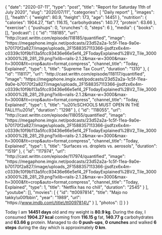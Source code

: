 {
    "date": "2020-07-11",
    "type": "post",
    "title": "Report for Saturday 11th of July 2020",
    "slug": "2020\/07\/11",
    "categories": [
        "Daily report"
    ],
    "images": [],
    "health": {
        "weight": 80.9,
        "height": 173,
        "age": 14451
    },
    "nutrition": {
        "calories": 1904.27,
        "fat": 116.15,
        "carbohydrates": 140.77,
        "protein": 63.66
    },
    "exercise": {
        "pushups": 0,
        "crunches": 0,
        "steps": 6
    },
    "media": {
        "books": [],
        "podcast": [
            {
                "id": "118185",
                "url": "http:\/\/cast.writtn.com\/episode\/118185\/quantified",
                "image": "https:\/\/megaphone.imgix.net\/podcasts\/23d52a2a-1c5f-11ea-9a0e-b70170f2a827\/image\/uploads_2F1588357113366-jjsdfzx6x4m-c0339c10f9b113a5fcc93436e66e5ef4_2FTodayExplained%2BV2_Tile_3000x3000%2B_281_29.png?ixlib=rails-2.1.2&max-w=3000&max-h=3000&fit=crop&auto=format,compress",
                "channel_title": "Today, Explained",
                "type": 1,
                "title": "Supreme Tax Court",
                "duration": "1310"
            },
            {
                "id": "118117",
                "url": "http:\/\/cast.writtn.com\/episode\/118117\/quantified",
                "image": "https:\/\/megaphone.imgix.net\/podcasts\/23d52a2a-1c5f-11ea-9a0e-b70170f2a827\/image\/uploads_2F1588357113366-jjsdfzx6x4m-c0339c10f9b113a5fcc93436e66e5ef4_2FTodayExplained%2BV2_Tile_3000x3000%2B_281_29.png?ixlib=rails-2.1.2&max-w=3000&max-h=3000&fit=crop&auto=format,compress",
                "channel_title": "Today, Explained",
                "type": 1,
                "title": "\u201cSCHOOLS MUST OPEN IN THE FALL!!!\u201d",
                "duration": "1298"
            },
            {
                "id": "118055",
                "url": "http:\/\/cast.writtn.com\/episode\/118055\/quantified",
                "image": "https:\/\/megaphone.imgix.net\/podcasts\/23d52a2a-1c5f-11ea-9a0e-b70170f2a827\/image\/uploads_2F1588357113366-jjsdfzx6x4m-c0339c10f9b113a5fcc93436e66e5ef4_2FTodayExplained%2BV2_Tile_3000x3000%2B_281_29.png?ixlib=rails-2.1.2&max-w=3000&max-h=3000&fit=crop&auto=format,compress",
                "channel_title": "Today, Explained",
                "type": 1,
                "title": "Surfaces vs. droplets vs. aerosols",
                "duration": "1519"
            },
            {
                "id": "117974",
                "url": "http:\/\/cast.writtn.com\/episode\/117974\/quantified",
                "image": "https:\/\/megaphone.imgix.net\/podcasts\/23d52a2a-1c5f-11ea-9a0e-b70170f2a827\/image\/uploads_2F1588357113366-jjsdfzx6x4m-c0339c10f9b113a5fcc93436e66e5ef4_2FTodayExplained%2BV2_Tile_3000x3000%2B_281_29.png?ixlib=rails-2.1.2&max-w=3000&max-h=3000&fit=crop&auto=format,compress",
                "channel_title": "Today, Explained",
                "type": 1,
                "title": "Netflix has no chill",
                "duration": "2545"
            }
        ],
        "youtube": [],
        "movies": [
            {
                "id": "tt0097814",
                "title": "Majo no takky\u00fbbin",
                "year": "1989",
                "url": "https:\/\/www.imdb.com\/title\/tt0097814\/"
            }
        ],
        "photos": []
    }
}

Today I am <strong>14451 days</strong> old and my weight is <strong>80.9 kg</strong>. During the day, I consumed <strong>1904.27 kcal</strong> coming from <strong>116.15 g</strong> fat, <strong>140.77 g</strong> carbohydrates and <strong>63.66 g</strong> protein. Managed to do <strong>0 push-ups</strong>, <strong>0 crunches</strong> and walked <strong>6 steps</strong> during the day which is approximately <strong>0 km</strong>.